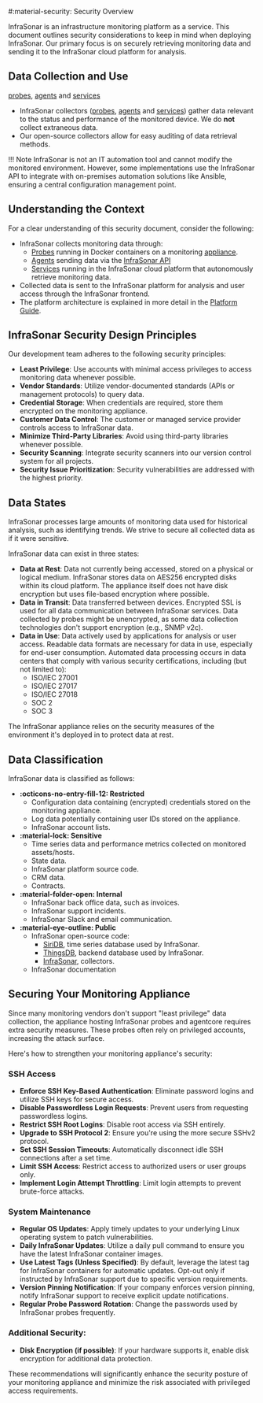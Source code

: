 #:material-security:  Security Overview

InfraSonar is an infrastructure monitoring platform as a service. This document outlines security considerations to keep in mind when deploying InfraSonar. Our primary focus is on securely retrieving monitoring data and sending it to the InfraSonar cloud platform for analysis.

## Data Collection and Use


[probes](../collectors/probes/index.md), [agents](../collectors/agents/index.md) and [services](../collectors/services/index.md)

* InfraSonar collectors ([probes](../collectors/probes/index.md), [agents](../collectors/agents/index.md) and [services](../collectors/services/index.md)) gather data relevant to the status and performance of the monitored device. We do **not** collect extraneous data.
* Our open-source collectors allow for easy auditing of data retrieval methods.

!!! Note
    InfraSonar is not an IT automation tool and cannot modify the monitored environment. However, some implementations use the InfraSonar API to integrate with on-premises automation solutions like Ansible, ensuring a central configuration management point.

## Understanding the Context

For a clear understanding of this security document, consider the following:

* InfraSonar collects monitoring data through:
    * [Probes](../collectors/probes/index.md) running in Docker containers on a monitoring [appliance](../collectors/probes/appliance/index.md).
    * [Agents](../collectors/agents/index.md) sending data via the [InfraSonar API](https://docs.infrasonar.com/api/overview/)
    * [Services](../collectors/services/index.md) running in the InfraSonar cloud platform that autonomously retrieve monitoring data.
* Collected data is sent to the InfraSonar platform for analysis and user access through the InfraSonar frontend.
* The platform architecture is explained in more detail in the [Platform Guide](../introduction/platform.md).

## InfraSonar Security Design Principles

Our development team adheres to the following security principles:

* **Least Privilege**: Use accounts with minimal access privileges to access monitoring data whenever possible.
* **Vendor Standards**: Utilize vendor-documented standards (APIs or management protocols) to query data.
* **Credential Storage**: When credentials are required, store them encrypted on the monitoring appliance.
* **Customer Data Control**: The customer or managed service provider controls access to InfraSonar data.
* **Minimize Third-Party Libraries**: Avoid using third-party libraries whenever possible.
* **Security Scanning**: Integrate security scanners into our version control system for all projects.
* **Security Issue Prioritization**: Security vulnerabilities are addressed with the highest priority.

## Data States

InfraSonar processes large amounts of monitoring data used for historical analysis, such as identifying trends. We strive to secure all collected data as if it were sensitive.

InfraSonar data can exist in three states:

* **Data at Rest**: Data not currently being accessed, stored on a physical or logical medium. InfraSonar stores data on AES256 encrypted disks within its cloud platform. The appliance itself does not have disk encryption but uses file-based encryption where possible.
* **Data in Transit**: Data transferred between devices. Encrypted SSL is used for all data communication between InfraSonar services. Data collected by probes might be unencrypted, as some data collection technologies don't support encryption (e.g., SNMP v2c).
* **Data in Use**: Data actively used by applications for analysis or user access. Readable data formats are necessary for data in use, especially for end-user consumption. Automated data processing occurs in data centers that comply with various security certifications, including (but not limited to):
    * ISO/IEC 27001
    * ISO/IEC 27017
    * ISO/IEC 27018
    * SOC 2
    * SOC 3

The InfraSonar appliance relies on the security measures of the environment it's deployed in to protect data at rest.

## Data Classification
InfraSonar data is classified as follows:

* **:octicons-no-entry-fill-12: Restricted**
    * Configuration data containing (encrypted) credentials stored on the monitoring appliance.
    * Log data potentially containing user IDs stored on the appliance.
    * InfraSonar account lists.
* **:material-lock: Sensitive**
    * Time series data and performance metrics collected on monitored assets/hosts.
    * State data.
    * InfraSonar platform source code.
    * CRM data.
    * Contracts.
* **:material-folder-open: Internal**
    * InfraSonar back office data, such as invoices.
    * InfraSonar support incidents.
    * InfraSonar Slack and email communication.
* **:material-eye-outline: Public**
    * InfraSonar open-source code:
        * [SiriDB](https://github.com/siridb), time series database used by InfraSonar.
        * [ThingsDB](https://github.com/thingsdb), backend database used by InfraSonar.
        * [InfraSonar](https://github.com/infrasonar), collectors.
    * InfraSonar documentation


## Securing Your Monitoring Appliance

Since many monitoring vendors don't support "least privilege" data collection, the appliance hosting InfraSonar probes and agentcore requires extra security measures. These probes often rely on privileged accounts, increasing the attack surface.

Here's how to strengthen your monitoring appliance's security:

### SSH Access

* **Enforce SSH Key-Based Authentication**: Eliminate password logins and utilize SSH keys for secure access.
* **Disable Passwordless Login Requests**: Prevent users from requesting passwordless logins.
* **Restrict SSH Root Logins**: Disable root access via SSH entirely.
* **Upgrade to SSH Protocol 2**: Ensure you're using the more secure SSHv2 protocol.
* **Set SSH Session Timeouts**: Automatically disconnect idle SSH connections after a set time.
* **Limit SSH Access**: Restrict access to authorized users or user groups only.
* **Implement Login Attempt Throttling**: Limit login attempts to prevent brute-force attacks.

### System Maintenance

* **Regular OS Updates**: Apply timely updates to your underlying Linux operating system to patch vulnerabilities.
* **Daily InfraSonar Updates**: Utilize a daily pull command to ensure you have the latest InfraSonar container images.
* **Use Latest Tags (Unless Specified)**: By default, leverage the latest tag for InfraSonar containers for automatic updates. Opt-out only if instructed by InfraSonar support due to specific version requirements.
* **Version Pinning Notification**: If your company enforces version pinning, notify InfraSonar support to receive explicit update notifications.
* **Regular Probe Password Rotation**: Change the passwords used by InfraSonar probes frequently.

### Additional Security:

* **Disk Encryption (if possible)**: If your hardware supports it, enable disk encryption for additional data protection.

These recommendations will significantly enhance the security posture of your monitoring appliance and minimize the risk associated with privileged access requirements.